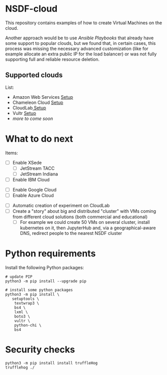 # NSDF-cloud

This repository contains examples of how to create Virtual Machines on the cloud.

Another approach would be to use *Ansible Playbooks* that already have some support to popular clouds, but we found that, in certain cases, this process was missing the necessary advanced customization (like for example allocate an extra public IP for the load balancer) or was not fully supporting full and reliable resource deletion.

## Supported clouds

List:

* Amazon Web Services [Setup](./docs/aws.md)
* Chameleon Cloud [Setup](./docs/chameleon.md)
* CloudLab[ Setup](./docs/cloudlab.md)
* Vultr [Setup](./docs/vultr.md)
* *more to come soon*

# What to do next

Items:

* [ ] Enable XSede
  - [ ] JetStream TACC
  - [ ] JetStream Indiana
* [ ] Enable IBM Cloud
- [ ] Enable Google Cloud
- [ ] Enable Azure Cloud
* [ ] Automatic creation of experiment on CloudLab
* [ ] Create a "story" about big and distributed "cluster" with VMs coming from different cloud solutions (both commercial and educational)
  - [ ] For example we could create 50 VMs on several cluster, install kubernetes on it, then JupyterHub and, via a geographical-aware DNS, redirect people to the nearest NSDF cluster

# Python requirements

Install the following Python packages:

```
# update PIP
python3 -m pip install --upgrade pip

# install some python packages
python3 -m pip install \
   setuptools \
    textwrap3 \
    bs4 \
    lxml \
    boto3 \
    vultr \
    python-chi \
    bs4
```

# Security checks



```
python3 -m pip install install truffleHog
trufflehog ./
```